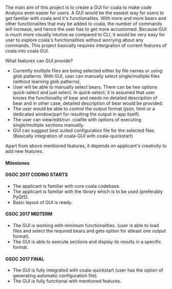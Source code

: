 The main aim of this project is to create a GUI for coala to make code Analysis even easier for users. A GUI would be the easiest way for users to get familiar with coala and it's functionalites. With more and more bears and other functionalites that may be added to coala, the number of commands will increase, and hence the user has to get more accustomed. Because GUI is much more visually intutive as compared to CLI, it would be very easy for user to explore coala's functionalities without worrying about any commands. This project basically requires intergration of current features of coala into coala GUI.

What features can GUI provide?

* Currently multiple files are being selected either by file names or using glob patterns. With GUI, user can manually select single/multiple files (without learning glob patterns).
* User will be able to manually select bears. There can be two options quick-select and just select. In quick-select, it is assumed that user knows the functionality of bear and needs no detailed description of bear and in other case, detailed description of bear would be provided.
* The user would be able to control the output format (json, html or a dedicated window/part for resulting the output in app itself). 
* The user can view/edit/run .coafile with options of executing single/multiple sections manually.
* GUI can suggest best suited configuration file for the selected files (Basically integration of coala-GUI with coala-quickstart)

Apart from above mentioned features, it depends on applicant's creativity to add new features.

#### Milestones

#### GSOC 2017 CODING STARTS

* The applicant is familiar with core coala codebase.
* The applicant is familiar with the library which is to be used (preferably PyQt5).
* Basic layout of GUI is ready.

#### GSOC 2017 MIDTERM

* The GUI is working with minimum functionalities. (user is able to load files and select the required bears and gets option for atleast one output format).
* The GUI is able to execute sections and display its results in a specific format.

#### GSOC 2017 FINAL

* The GUI is fully integrated with coala-quickstart (user has the option of generating automatic configuration file).
* The GUI is fully functional with mentioned features.